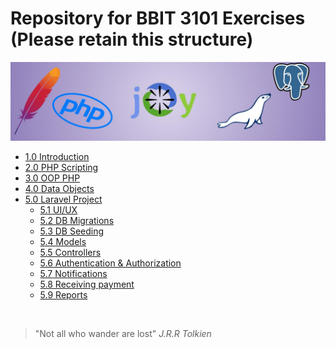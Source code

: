# Repository for BBIT 3101 Exercises (Please retain this structure)

![Banner](resources/images/banner.jpg)


[comment]: <> (@Credits)

- [1.0 Introduction](./1.0-Introduction/)
- [2.0 PHP Scripting](/2.0-PHP-Scripting)
- [3.0 OOP PHP](/3.0-OOP-PHP)
- [4.0 Data Objects](/4.0-Data-Objects)
- [5.0 Laravel Project](/0.0-LaravelProject)
  - [5.1 UI/UX](/4.0-Data-Objects)
  - [5.2 DB Migrations](/0.0-LaravelProject)
  - [5.3 DB Seeding](/0.0-LaravelProject)
  - [5.4 Models](/0.0-LaravelProject)
  - [5.5 Controllers](/0.0-LaravelProject)
  - [5.6 Authentication & Authorization](/0.0-LaravelProject)
  - [5.7 Notifications](/0.0-LaravelProject)
  - [5.8 Receiving payment](/0.0-LaravelProject)
  - [5.9 Reports](/0.0-LaravelProject)
  
<br/>

> "Not all who wander are lost" _J.R.R Tolkien_